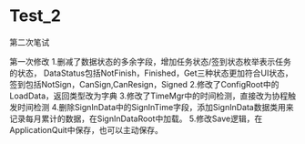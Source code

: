 # Test_2
第二次笔试


第一次修改 1.删减了数据状态的多余字段，增加任务状态/签到状态枚举表示任务的状态， DataStatus包括NotFinish，Finished，Get三种状态更加符合UI状态，签到包括NotSign，CanSign,CanResign，Signed 2.修改了ConfigRoot中的LoadData，返回类型改为字典 3.修改了TimeMgr中的时间检测，直接改为协程触发时间检测 4.删除SignInData中的SignInTime字段，添加SignInData数据类用来记录每月累计的数据，在SignInDataRoot中加载。 5.修改Save逻辑，在ApplicationQuit中保存，也可以主动保存。